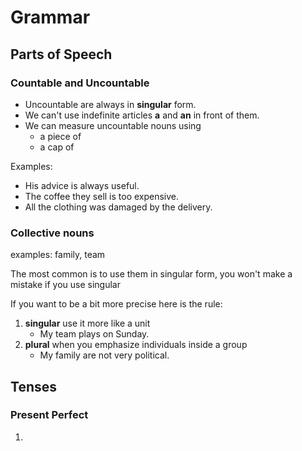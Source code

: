# Grammar

## Parts of Speech

### Countable and Uncountable
* Uncountable are always in **singular** form.
* We can't use indefinite articles **a** and **an** in front of them.
* We can measure uncountable nouns using
    * a piece of
    * a cap of


Examples:
* His advice is always useful.
* The coffee they sell is too expensive.
* All the clothing was damaged by the delivery.

### Collective nouns
examples: family, team

The most common is to use them in singular form, you won't make a mistake if you use singular

If you want to be a bit more precise here is the rule:
1. **singular** use it more like a unit
    * My team plays on Sunday.
1. **plural** when you emphasize individuals inside a group
    * My family are not very political.

## Tenses

### Present Perfect
1.
